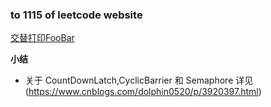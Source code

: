 ### to 1115 of leetcode website

[交替打印FooBar](https://leetcode-cn.com/problems/print-foobar-alternately/)

**小结**
- 关于 CountDownLatch,CyclicBarrier 和 Semaphore 详见 (https://www.cnblogs.com/dolphin0520/p/3920397.html)
